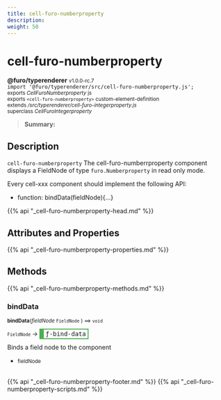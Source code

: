 ```yaml
---
title: cell-furo-numberproperty
description: 
weight: 50
---
```


# cell-furo-numberproperty
**@furo/typerenderer** <small>v1.0.0-rc.7</small>
<br>`import '@furo/typerenderer/src/cell-furo-numberproperty.js';`<small>
<br>exports *CellFuroNumberproperty* js
<br>exports `<cell-furo-numberproperty>` custom-element-definition
<br>extends */src/typerenderer/cell-furo-integerproperty.js*
<br>superclass *CellFuroIntegerproperty*</small>

> **Summary:** 

## Description

`cell-furo-numberproperty`
The cell-furo-numberrproperty component displays a FieldNode of type `furo.Numberproperty` in read only mode.

Every cell-xxx component should implement the following API:
- function: bindData(fieldNode){...}

{{% api "_cell-furo-numberproperty-head.md" %}}

## Attributes and Properties
{{% api "_cell-furo-numberproperty-properties.md" %}}






## Methods
{{% api "_cell-furo-numberproperty-methods.md" %}}



### **bindData**
<small>**bindData**(*fieldNode* `FieldNode` ) ⟹ `void`</small>

<small>`FieldNode` </small> →
<span  style="border-width:2px 2px 2px 10px; border-style: solid;border-color:  rgb(76, 175, 80);font-family:monospace; padding:2px 4px;">ƒ-bind-data</span>

Binds a field node to the component

- <small>fieldNode </small>
<br><br>





{{% api "_cell-furo-numberproperty-footer.md" %}}
{{% api "_cell-furo-numberproperty-scripts.md" %}}
